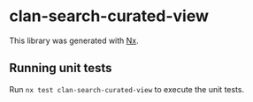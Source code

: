 # clan-search-curated-view

This library was generated with [Nx](https://nx.dev).

## Running unit tests

Run `nx test clan-search-curated-view` to execute the unit tests.

